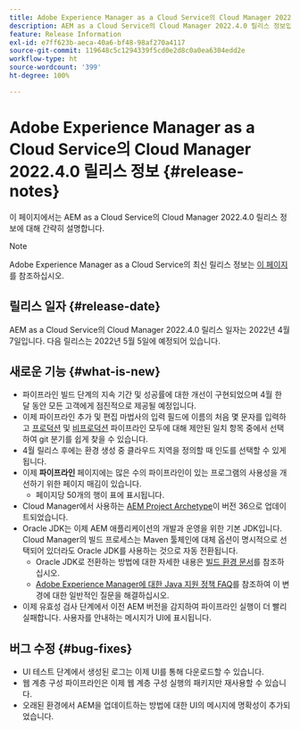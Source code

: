 ```yaml
---
title: Adobe Experience Manager as a Cloud Service의 Cloud Manager 2022.4.0 릴리스 정보
description: AEM as a Cloud Service의 Cloud Manager 2022.4.0 릴리스 정보입니다.
feature: Release Information
exl-id: e7ff623b-aeca-40a6-bf48-98af270a4117
source-git-commit: 119648c5c1294339f5cd0e2d8c0a0ea6304edd2e
workflow-type: ht
source-wordcount: '399'
ht-degree: 100%

---
```


# Adobe Experience Manager as a Cloud Service의 Cloud Manager 2022.4.0 릴리스 정보 {#release-notes}

이 페이지에서는 AEM as a Cloud Service의 Cloud Manager 2022.4.0 릴리스 정보에 대해 간략히 설명합니다.

>[!NOTE]
>
>Adobe Experience Manager as a Cloud Service의 최신 릴리스 정보는 [이 페이지](/help/release-notes/release-notes-cloud/release-notes-current.md)를 참조하십시오.

## 릴리스 일자 {#release-date}

AEM as a Cloud Service의 Cloud Manager 2022.4.0 릴리스 일자는 2022년 4월 7일입니다. 다음 릴리스는 2022년 5월 5일에 예정되어 있습니다.

## 새로운 기능 {#what-is-new}

* 파이프라인 빌드 단계의 지속 기간 및 성공률에 대한 개선이 구현되었으며 4월 한 달 동안 모든 고객에게 점진적으로 제공될 예정입니다.
* 이제 파이프라인 추가 및 편집 마법사의 입력 필드에 이름의 처음 몇 문자를 입력하고 [프로덕션](/help/implementing/cloud-manager/configuring-pipelines/configuring-production-pipelines.md) 및 [비프로덕션](/help/implementing/cloud-manager/configuring-pipelines/configuring-non-production-pipelines.md) 파이프라인 모두에 대해 제안된 일치 항목 중에서 선택하여 git 분기를 쉽게 찾을 수 있습니다.
* 4월 릴리스 후에는 환경 생성 중 클라우드 지역을 정의할 때 인도를 선택할 수 있게 됩니다.
* 이제 **파이프라인** 페이지에는 많은 수의 파이프라인이 있는 프로그램의 사용성을 개선하기 위한 페이지 매김이 있습니다.
   * 페이지당 50개의 행이 표에 표시됩니다.
* Cloud Manager에서 사용하는 [AEM Project Archetype](https://experienceleague.adobe.com/docs/experience-manager-core-components/using/developing/archetype/overview.html)이 버전 36으로 업데이트되었습니다.
* Oracle JDK는 이제 AEM 애플리케이션의 개발과 운영을 위한 기본 JDK입니다. Cloud Manager의 빌드 프로세스는 Maven 툴체인에 대체 옵션이 명시적으로 선택되어 있더라도 Oracle JDK를 사용하는 것으로 자동 전환됩니다.
   * Oracle JDK로 전환하는 방법에 대한 자세한 내용은 [빌드 환경 문서](/help/implementing/cloud-manager/getting-access-to-aem-in-cloud/build-environment-details.md#using-java-support)를 참조하십시오.
   * [Adobe Experience Manager에 대한 Java 지원 정책 FAQ](https://experienceleague.adobe.com/docs/experience-manager-65/assets/Java_Policy_for_Adobe_Experience_Manager.pdf)를 참조하여 이 변경에 대한 일반적인 질문을 해결하십시오.
* 이제 유효성 검사 단계에서 이전 AEM 버전을 감지하여 파이프라인 실행이 더 빨리 실패합니다. 사용자를 안내하는 메시지가 UI에 표시됩니다.

## 버그 수정 {#bug-fixes}

* UI 테스트 단계에서 생성된 로그는 이제 UI를 통해 다운로드할 수 있습니다.
* 웹 계층 구성 파이프라인은 이제 웹 계층 구성 실행의 패키지만 재사용할 수 있습니다.
* 오래된 환경에서 AEM을 업데이트하는 방법에 대한 UI의 메시지에 명확성이 추가되었습니다.

